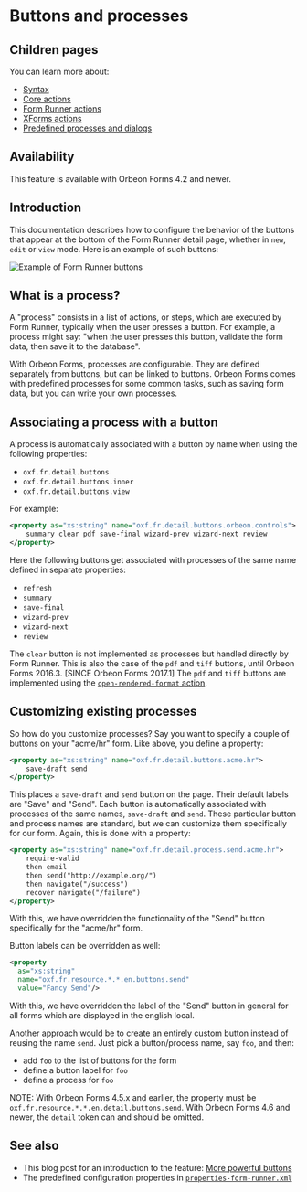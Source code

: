 # Buttons and processes



## Children pages

You can learn more about:

- [Syntax](syntax.md)
- [Core actions](actions-core.md)
- [Form Runner actions](actions-form-runner.md)
- [XForms actions](actions-xforms.md)
- [Predefined processes and dialogs](predefined.md)

## Availability

This feature is available with Orbeon Forms 4.2 and newer.

## Introduction

This documentation describes how to configure the behavior of the buttons that appear at the bottom of the Form Runner detail page, whether in `new`, `edit` or `view` mode. Here is an example of such buttons:

![Example of Form Runner buttons](../w9-form-buttons.png)

## What is a process?

A "process" consists in a list of actions, or steps, which are executed by Form Runner, typically when the user presses a button. For example, a process might say: "when the user presses this button, validate the form data, then save it to the database".

With Orbeon Forms, processes are configurable. They are defined separately from buttons, but can be linked to buttons. Orbeon Forms comes with predefined processes for some common tasks, such as saving form data, but you can write your own processes.

## Associating a process with a button

A process is automatically associated with a button by name when using the following properties:

- `oxf.fr.detail.buttons`
- `oxf.fr.detail.buttons.inner`
- `oxf.fr.detail.buttons.view`

For example:

```xml
<property as="xs:string" name="oxf.fr.detail.buttons.orbeon.controls">
    summary clear pdf save-final wizard-prev wizard-next review
</property>
```

Here the following buttons get associated with processes of the same name defined in separate properties:

- `refresh`
- `summary`
- `save-final`
- `wizard-prev`
- `wizard-next`
- `review`

The `clear` button is not implemented as processes but handled directly by Form Runner. This is also the case of the `pdf` and `tiff` buttons, until Orbeon Forms 2016.3. [SINCE Orbeon Forms 2017.1] The `pdf` and `tiff` buttons are implemented using the [`open-rendered-format` action](actions-form-runner.md#open-rendered-format).

## Customizing existing processes

So how do you customize processes? Say you want to specify a couple of buttons on your "acme/hr" form. Like above, you define a property:

```xml
<property as="xs:string" name="oxf.fr.detail.buttons.acme.hr">
    save-draft send
</property>
```

This places a `save-draft` and `send` button on the page. Their default labels are "Save" and "Send". Each button is automatically associated with processes of the same names, `save-draft` and `send`. These particular button and process names are standard, but we can customize them specifically for our form. Again, this is done with a property:

```xml
<property as="xs:string" name="oxf.fr.detail.process.send.acme.hr">
    require-valid
    then email
    then send("http://example.org/")
    then navigate("/success")
    recover navigate("/failure")
</property>
```
With this, we have overridden the functionality of the "Send" button specifically for the "acme/hr" form.

Button labels can be overridden as well:

```xml
<property
  as="xs:string"
  name="oxf.fr.resource.*.*.en.buttons.send"
  value="Fancy Send"/>
```

With this, we have overridden the label of the "Send" button in general for all forms which are displayed in the english local.

Another approach would be to create an entirely custom button instead of reusing the name `send`. Just pick a button/process name, say `foo`, and then:

- add `foo` to the list of buttons for the form
- define a button label for `foo`
- define a process for `foo`

NOTE: With Orbeon Forms 4.5.x and earlier, the property must be `oxf.fr.resource.*.*.en.detail.buttons.send`. With Orbeon Forms 4.6 and newer, the `detail` token can and should be omitted.

## See also

- This blog post for an introduction to the feature: [More powerful buttons](https://blog.orbeon.com/2013/04/more-powerful-buttons.html)
- The predefined configuration properties in [`properties-form-runner.xml`](https://github.com/orbeon/orbeon-forms/blob/master/src/main/resources/config/properties-form-runner.xml)

